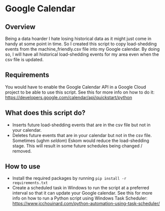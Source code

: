 # Google Calendar

## Overview
Being a data hoarder I hate losing historical data as it might just come in handy at some point in time.  So I created this script to copy load-shedding events from the machine_friendly.csv file into my Google calendar.  By doing so, I will have all historical load-shedding events for my area even when the csv file is updated.

## Requirements
You would have to enable the Google Calendar API in a Google Cloud project to be able to use this script.  See this for more info on how to do it: https://developers.google.com/calendar/api/quickstart/python

## What does this script do?
- Inserts future load-shedding events that are in the csv file but not in your calendar.
- Deletes future events that are in your calendar but not in the csv file. Sometimes (ughm *seldom*) Eskom would reduce the load-shedding stage.  This will result in some future schedules being changed / removed.  

## How to use
- Install the required packages by running ```pip install -r requirements.txt```
- Create a scheduled task in Windows to run the script at a preferred interval so that it can update your Google calendar.  See this for more info on how to run a Python script using Windows Task Scheduler: https://www.jcchouinard.com/python-automation-using-task-scheduler/